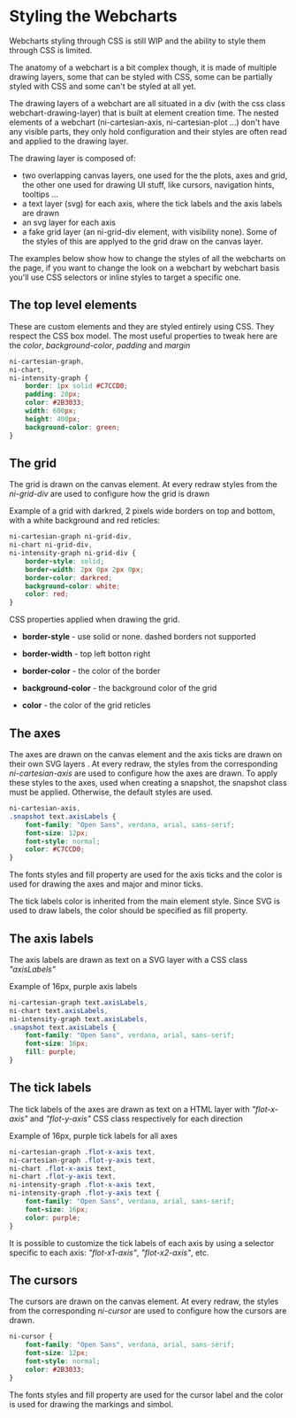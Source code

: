 # Styling the Webcharts

Webcharts styling through CSS is still WIP and the ability to style them through
CSS is limited.

The anatomy of a webchart is a bit complex though, it is made of multiple drawing
layers, some that can be styled with CSS, some can be partially styled with CSS
and some can't be styled at all yet.

The drawing layers of a webchart are all situated in a div (with the css class
webchart-drawing-layer) that is built at element creation time. The nested
elements of a webchart (ni-cartesian-axis, ni-cartesian-plot ...) don't have
any visible parts, they only hold configuration and their styles are often
read and applied to the drawing layer.

The drawing layer is composed of:

* two overlapping canvas layers, one used for the the plots, axes and grid,
the other one used for drawing UI stuff, like cursors, navigation hints,
tooltips ...
* a text layer (svg) for each axis, where the tick labels and the
axis labels are drawn
* an svg layer for each axis
* a fake grid layer (an ni-grid-div element, with visibility none). Some of the
styles of this are applyed to the grid draw on the canvas layer.

The examples below show how to change the styles of all the webcharts on the
page, if you want to change the look on a webchart by webchart basis you'll use
CSS selectors or inline styles to target a specific one.



## The top level elements

These are custom elements and they are styled entirely using CSS. They respect
the CSS box model. The most useful properties to tweak here are the *color*,
*background-color*, *padding* and *margin*


```css
ni-cartesian-graph,
ni-chart,
ni-intensity-graph {
    border: 1px solid #C7CCD0;
    padding: 20px;
    color: #2B3033;
    width: 600px;
    height: 400px;
    background-color: green;
}
```


## The grid

The grid is drawn on the canvas element. At every redraw styles from
the *ni-grid-div* are used to configure how the grid is drawn

Example of a grid with darkred, 2 pixels wide borders on top and bottom,
with a white background and red reticles:

```css
ni-cartesian-graph ni-grid-div,
ni-chart ni-grid-div,
ni-intensity-graph ni-grid-div {
    border-style: solid;
    border-width: 2px 0px 2px 0px;
    border-color: darkred;
    background-color: white;
    color: red;
}
```

CSS properties applied when drawing the grid.


* **border-style** - use solid or none. dashed borders not supported

* **border-width** - top left botton right

* **border-color** - the color of the border

* **background-color** - the background color of the grid

* **color** - the color of the grid reticles

## The axes

The axes are drawn on the canvas element and the axis ticks are drawn on their
own SVG layers . At every redraw, the styles from the corresponding
*ni-cartesian-axis* are used to configure how the axes are drawn.
To apply these styles to the axes, used when creating a snapshot,
the snapshot class must be applied. Otherwise, the default styles are used.

```css
ni-cartesian-axis,
.snapshot text.axisLabels {
    font-family: "Open Sans", verdana, arial, sans-serif;
    font-size: 12px;
    font-style: normal;
    color: #C7CCD0;
}
```

The fonts styles and fill property are used for the axis ticks and the color is used
for drawing the axes and major and minor ticks.

The tick labels color is inherited from the main element style.
Since SVG is used to draw labels, the color should be specified as fill property.


## The axis labels

The axis labels are drawn as text on a SVG layer with a CSS class
*"axisLabels"*

Example of 16px, purple axis labels

```css
ni-cartesian-graph text.axisLabels,
ni-chart text.axisLabels,
ni-intensity-graph text.axisLabels,
.snapshot text.axisLabels {
    font-family: "Open Sans", verdana, arial, sans-serif;
    font-size: 16px;
    fill: purple;
}
```


## The tick labels

The tick labels of the axes are drawn as text on a HTML layer with
*"flot-x-axis"* and *"flot-y-axis"* CSS class respectively for each direction

Example of 16px, purple tick labels for all axes

```css
ni-cartesian-graph .flot-x-axis text,
ni-cartesian-graph .flot-y-axis text,
ni-chart .flot-x-axis text,
ni-chart .flot-y-axis text,
ni-intensity-graph .flot-x-axis text,
ni-intensity-graph .flot-y-axis text {
    font-family: "Open Sans", verdana, arial, sans-serif;
    font-size: 16px;
    color: purple;
}
```

It is possible to customize the tick labels of each axis by using a selector
specific to each axis: *"flot-x1-axis"*, *"flot-x2-axis"*, etc.


## The cursors

The cursors are drawn on the canvas element. At every redraw, the styles from the corresponding
*ni-cursor* are used to configure how the cursors are drawn.

```css
ni-cursor {
    font-family: "Open Sans", verdana, arial, sans-serif;
    font-size: 12px;
    font-style: normal;
    color: #2B3033;
}
```

The fonts styles and fill property are used for the cursor label and the color is used
for drawing the markings and simbol.
